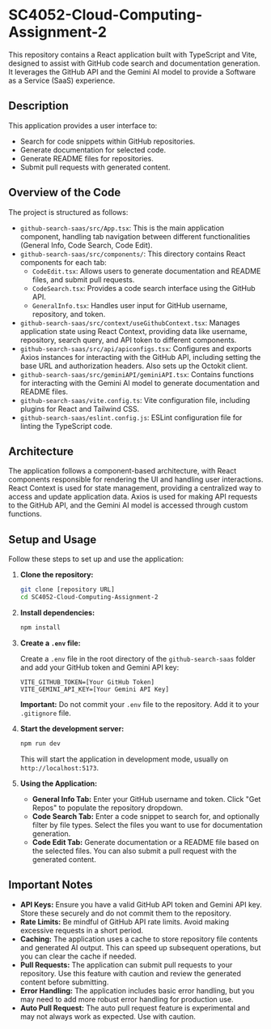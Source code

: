 # SC4052-Cloud-Computing-Assignment-2

This repository contains a React application built with TypeScript and Vite, designed to assist with GitHub code search and documentation generation. It leverages the GitHub API and the Gemini AI model to provide a Software as a Service (SaaS) experience.

## Description

This application provides a user interface to:

*   Search for code snippets within GitHub repositories.
*   Generate documentation for selected code.
*   Generate README files for repositories.
*   Submit pull requests with generated content.

## Overview of the Code

The project is structured as follows:

*   `github-search-saas/src/App.tsx`: This is the main application component, handling tab navigation between different functionalities (General Info, Code Search, Code Edit).
*   `github-search-saas/src/components/`: This directory contains React components for each tab:
    *   `CodeEdit.tsx`: Allows users to generate documentation and README files, and submit pull requests.
    *   `CodeSearch.tsx`: Provides a code search interface using the GitHub API.
    *   `GeneralInfo.tsx`: Handles user input for GitHub username, repository, and token.
*   `github-search-saas/src/context/useGithubContext.tsx`: Manages application state using React Context, providing data like username, repository, search query, and API token to different components.
*   `github-search-saas/src/api/apiconfigs.tsx`: Configures and exports Axios instances for interacting with the GitHub API, including setting the base URL and authorization headers. Also sets up the Octokit client.
*   `github-search-saas/src/geminiAPI/geminiAPI.tsx`: Contains functions for interacting with the Gemini AI model to generate documentation and README files.
*   `github-search-saas/vite.config.ts`: Vite configuration file, including plugins for React and Tailwind CSS.
*   `github-search-saas/eslint.config.js`: ESLint configuration file for linting the TypeScript code.

## Architecture

The application follows a component-based architecture, with React components responsible for rendering the UI and handling user interactions. React Context is used for state management, providing a centralized way to access and update application data. Axios is used for making API requests to the GitHub API, and the Gemini AI model is accessed through custom functions.

## Setup and Usage

Follow these steps to set up and use the application:

1.  **Clone the repository:**

    ```bash
    git clone [repository URL]
    cd SC4052-Cloud-Computing-Assignment-2
    ```

2.  **Install dependencies:**

    ```bash
    npm install
    ```

3.  **Create a `.env` file:**

    Create a `.env` file in the root directory of the `github-search-saas` folder and add your GitHub token and Gemini API key:

    ```
    VITE_GITHUB_TOKEN=[Your GitHub Token]
    VITE_GEMINI_API_KEY=[Your Gemini API Key]
    ```

    **Important:** Do not commit your `.env` file to the repository. Add it to your `.gitignore` file.

4.  **Start the development server:**

    ```bash
    npm run dev
    ```

    This will start the application in development mode, usually on `http://localhost:5173`.

5.  **Using the Application:**

    *   **General Info Tab:** Enter your GitHub username and token. Click "Get Repos" to populate the repository dropdown.
    *   **Code Search Tab:** Enter a code snippet to search for, and optionally filter by file types. Select the files you want to use for documentation generation.
    *   **Code Edit Tab:** Generate documentation or a README file based on the selected files. You can also submit a pull request with the generated content.

## Important Notes

*   **API Keys:** Ensure you have a valid GitHub API token and Gemini API key. Store these securely and do not commit them to the repository.
*   **Rate Limits:** Be mindful of GitHub API rate limits. Avoid making excessive requests in a short period.
*   **Caching:** The application uses a cache to store repository file contents and generated AI output. This can speed up subsequent operations, but you can clear the cache if needed.
*   **Pull Requests:** The application can submit pull requests to your repository. Use this feature with caution and review the generated content before submitting.
*   **Error Handling:** The application includes basic error handling, but you may need to add more robust error handling for production use.
*   **Auto Pull Request:** The auto pull request feature is experimental and may not always work as expected. Use with caution.
